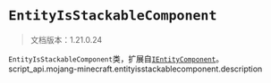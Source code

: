 # `EntityIsStackableComponent`

> 文档版本：1.21.0.24

`EntityIsStackableComponent`类，扩展自[`IEntityComponent`](./ientitycomponent.md)。script_api.mojang-minecraft.entityisstackablecomponent.description
